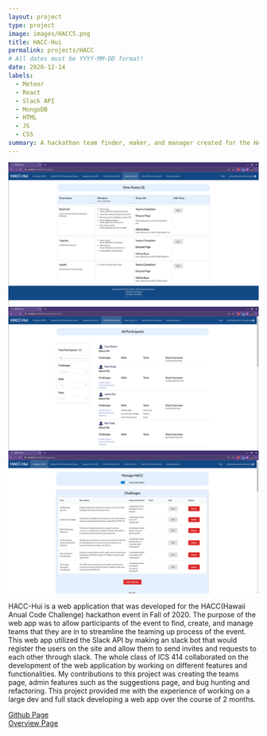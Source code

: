 ```yaml
---
layout: project
type: project
image: images/HACC5.png
title: HACC-Hui
permalink: projects/HACC
# All dates must be YYYY-MM-DD format!
date: 2020-12-14
labels:
  - Meteor
  - React
  - Slack API
  - MongoDB
  - HTML
  - JS
  - CSS
summary: A hackathon team finder, maker, and manager created for the HACC hackathon.
---
```


<div class="ui medium centered bordered images">
  <img class="ui image" src="../images/HACC2.png">
  <img class="ui image" src="../images/HACC3.png">
   <img class="ui image" src="../images/HACC4.png">
</div>

HACC-Hui is a web application that was developed for the HACC(Hawaii Anual Code Challenge) hackathon event in Fall of 2020. The purpose of the web app was to allow participants of the event to find, create, and manage teams that they are in to streamline the teaming up process of the event. This web app utilized the Slack API by making an slack bot that would register the users on the site and allow them to send invites and requests to each other through slack. The whole class of ICS 414 collaborated on the development of the web application by working on different features and functionalities. My contributions to this project was creating the teams page, admin features such as the suggestions page, and bug hunting and refactoring. This project provided me with the experience of working on a large dev and full stack developing a web app over the course of 2 months.

[Github Page](https://github.com/HACC-Hui/HACC-Hui)  
[Overview Page](https://hacc-hui.github.io/)
